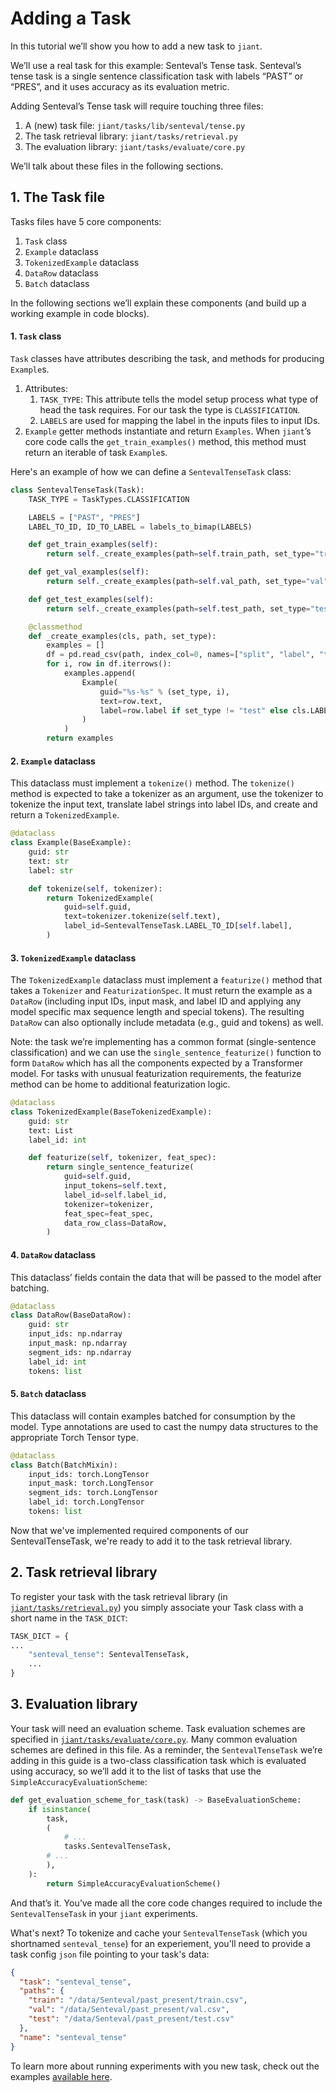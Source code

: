 # Adding a Task

In this tutorial we’ll show you how to add a new task to `jiant`.

We’ll use a real task for this example: Senteval’s Tense task. Senteval’s tense task is a single sentence classification task with labels “PAST” or “PRES”, and it uses accuracy as its evaluation metric.

Adding Senteval’s Tense task will require touching three files: 
1. A (new) task file: `jiant/tasks/lib/senteval/tense.py`
2. The task retrieval library: `jiant/tasks/retrieval.py`
3. The evaluation library: `jiant/tasks/evaluate/core.py`

We’ll talk about these files in the following sections. 

## 1. The Task file

Tasks files have 5 core components:

1. `Task` class
2. `Example` dataclass
3. `TokenizedExample` dataclass
4. `DataRow` dataclass
5. `Batch` dataclass

In the following sections we’ll explain these components (and build up a working example in code blocks). 

#### 1. `Task` class

`Task` classes have attributes describing the task, and methods for producing `Example`s.
1. Attributes:
    1. `TASK_TYPE`: This attribute tells the model setup process what type of head the task requires. For our task the type is `CLASSIFICATION`.
    2. `LABELS` are used for mapping the label in the inputs files to input IDs.
2. `Example` getter methods instantiate and return `Examples`. When `jiant`’s core code calls the `get_train_examples()` method, this method must return an iterable of task `Example`s.

Here's an example of how we can define a `SentevalTenseTask` class:
```python
class SentevalTenseTask(Task):
    TASK_TYPE = TaskTypes.CLASSIFICATION

    LABELS = ["PAST", "PRES"]
    LABEL_TO_ID, ID_TO_LABEL = labels_to_bimap(LABELS)

    def get_train_examples(self):
        return self._create_examples(path=self.train_path, set_type="train")

    def get_val_examples(self):
        return self._create_examples(path=self.val_path, set_type="val")

    def get_test_examples(self):
        return self._create_examples(path=self.test_path, set_type="test")

    @classmethod
    def _create_examples(cls, path, set_type):
        examples = []
        df = pd.read_csv(path, index_col=0, names=["split", "label", "text", "unk_1", "unk_2"])
        for i, row in df.iterrows():
            examples.append(
                Example(
                    guid="%s-%s" % (set_type, i),
                    text=row.text,
                    label=row.label if set_type != "test" else cls.LABELS[-1],
                )
            )
        return examples
```

#### 2. `Example` dataclass
This dataclass must implement a `tokenize()` method. The `tokenize()` method is expected to take a tokenizer as an argument, use the tokenizer to tokenize the input text, translate label strings into label IDs, and create and return a `TokenizedExample`.

```python
@dataclass
class Example(BaseExample):
    guid: str
    text: str
    label: str

    def tokenize(self, tokenizer):
        return TokenizedExample(
            guid=self.guid,
            text=tokenizer.tokenize(self.text),
            label_id=SentevalTenseTask.LABEL_TO_ID[self.label],
        )
```

#### 3. `TokenizedExample` dataclass

The `TokenizedExample` dataclass must implement a `featurize()` method that takes a `Tokenizer` and `FeaturizationSpec`. It must return the example as a `DataRow` (including input IDs, input mask, and label ID and applying any model specific max sequence length and special tokens). The resulting `DataRow` can also optionally include metadata (e.g., guid and tokens) as well.

Note: the task we’re implementing has a common format (single-sentence classification) and we can use the `single_sentence_featurize()` function to form `DataRow` which has all the components expected by a Transformer model. For tasks with unusual featurization requirements, the featurize method can be home to additional featurization logic.

```python
@dataclass
class TokenizedExample(BaseTokenizedExample):
    guid: str
    text: List
    label_id: int

    def featurize(self, tokenizer, feat_spec):
        return single_sentence_featurize(
            guid=self.guid,
            input_tokens=self.text,
            label_id=self.label_id,
            tokenizer=tokenizer,
            feat_spec=feat_spec,
            data_row_class=DataRow,
        )
```

#### 4. `DataRow` dataclass
This dataclass’ fields contain the data that will be passed to the model after batching.

```python
@dataclass
class DataRow(BaseDataRow):
    guid: str
    input_ids: np.ndarray
    input_mask: np.ndarray
    segment_ids: np.ndarray
    label_id: int
    tokens: list
```

#### 5. `Batch` dataclass
This dataclass will contain examples batched for consumption by the model. Type annotations are used to cast the numpy data structures to the appropriate Torch Tensor type.

```python
@dataclass
class Batch(BatchMixin):
    input_ids: torch.LongTensor
    input_mask: torch.LongTensor
    segment_ids: torch.LongTensor
    label_id: torch.LongTensor
    tokens: list
``` 

Now that we've implemented required components of our SentevalTenseTask, we're ready to add it to the task retrieval library.

## 2. Task retrieval library
To register your task with the task retrieval library (in [`jiant/tasks/retrieval.py`](../../jiant/tasks/retrieval.py)) you simply associate your Task class with a short name in the `TASK_DICT`:

```python
TASK_DICT = {
...
	"senteval_tense": SentevalTenseTask,
	...
}

```

## 3. Evaluation library
Your task will need an evaluation scheme. Task evaluation schemes are specified in [`jiant/tasks/evaluate/core.py`](../../jiant/tasks/evaluate/core.py). Many common evaluation schemes are defined in this file. As a reminder, the `SentevalTenseTask` we’re adding in this guide is a two-class classification task which is evaluated using accuracy, so we’ll add it to the list of tasks that use the `SimpleAccuracyEvaluationScheme`:

```python
def get_evaluation_scheme_for_task(task) -> BaseEvaluationScheme:
    if isinstance(
        task,
        (
            # ...
            tasks.SentevalTenseTask,
	    # ...
        ),
    ):
        return SimpleAccuracyEvaluationScheme()
```

And that’s it. You’ve made all the core code changes required to include the `SentevalTenseTask` in your `jiant` experiments.

What's next? To tokenize and cache your `SentevalTenseTask` (which you shortnamed `senteval_tense`) for an experiement, you'll need to provide a task config `json` file pointing to your task's data:

```json
{
  "task": "senteval_tense",
  "paths": {
    "train": "/data/Senteval/past_present/train.csv",
    "val": "/data/Senteval/past_present/val.csv",
    "test": "/data/Senteval/past_present/test.csv"
  },
  "name": "senteval_tense"
}
```

To learn more about running experiments with you new task, check out the examples [available here](../README.md).